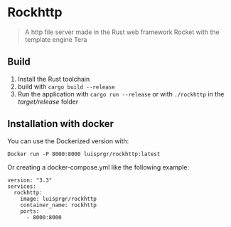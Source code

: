 # Rockhttp
> A http file server made in the Rust web framework Rocket with the template engine Tera

## Build

1. Install the Rust toolchain 
2. build with ``cargo build --release``
3. Run the application with ``cargo run --release`` or with ``./rockhttp`` in the *target/release* folder 

## Installation with docker 

You can use the Dockerized version with:

```shell
Docker run -P 8000:8000 luisprgr/rockhttp:latest
```

Or creating a docker-compose.yml like the following example:

```shell
version: "3.3"
services:
  rockhttp:
    image: luisprgr/rockhttp
    container_name: rockhttp
    ports:
      - 8000:8000
```